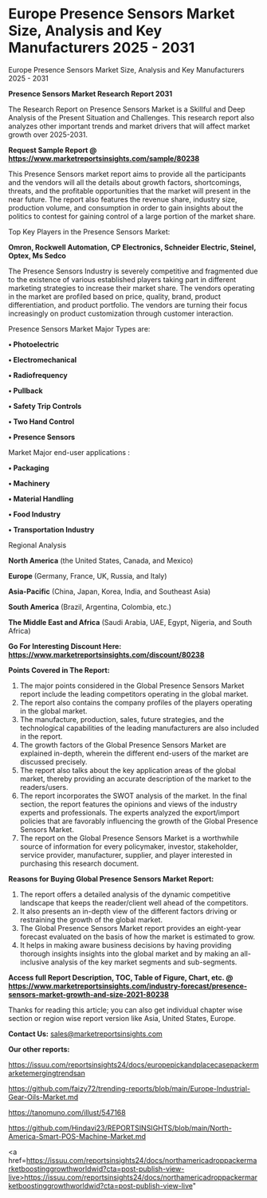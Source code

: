 # Europe Presence Sensors Market Size, Analysis and Key Manufacturers 2025 - 2031
Europe Presence Sensors Market Size, Analysis and Key Manufacturers 2025 - 2031

<strong>Presence Sensors Market Research Report 2031</strong>

The Research Report on Presence Sensors Market is a Skillful and Deep Analysis of the Present Situation and Challenges. This research report also analyzes other important trends and market drivers that will affect market growth over 2025-2031.

<strong>Request Sample Report @ <a href=https://www.marketreportsinsights.com/sample/80238>https://www.marketreportsinsights.com/sample/80238</a></strong>

This Presence Sensors market report aims to provide all the participants and the vendors will all the details about growth factors, shortcomings, threats, and the profitable opportunities that the market will present in the near future. The report also features the revenue share, industry size, production volume, and consumption in order to gain insights about the politics to contest for gaining control of a large portion of the market share.

Top Key Players in the Presence Sensors Market:

<strong>Omron, Rockwell Automation, CP Electronics, Schneider Electric, Steinel, Optex, Ms Sedco</strong>

The Presence Sensors Industry is severely competitive and fragmented due to the existence of various established players taking part in different marketing strategies to increase their market share. The vendors operating in the market are profiled based on price, quality, brand, product differentiation, and product portfolio. The vendors are turning their focus increasingly on product customization through customer interaction.

Presence Sensors Market Major Types are:

<strong>• Photoelectric

• Electromechanical

• Radiofrequency

• Pullback

• Safety Trip Controls

• Two Hand Control

• Presence Sensors</strong>

Market Major end-user applications :

<strong>• Packaging

• Machinery

• Material Handling

• Food Industry

• Transportation Industry</strong>

Regional Analysis

</u><strong><b>North America</b></strong> (the United States, Canada, and Mexico)

<strong><b>Europe </b></strong>(Germany, France, UK, Russia, and Italy)

<strong><b>Asia-Pacific</b></strong> (China, Japan, Korea, India, and Southeast Asia)

<strong><b>South America</b></strong> (Brazil, Argentina, Colombia, etc.)

<strong><b>The Middle East and Africa</b></strong> (Saudi Arabia, UAE, Egypt, Nigeria, and South Africa)

<strong>Go For Interesting Discount Here: <a href=https://www.marketreportsinsights.com/discount/80238>https://www.marketreportsinsights.com/discount/80238</a></strong>

<strong>Points Covered in The Report:</strong>
<ol>
  <li>The major points considered in the Global Presence Sensors Market report include the leading competitors operating in the global market.</li>
  <li>The report also contains the company profiles of the players operating in the global market.</li>
  <li>The manufacture, production, sales, future strategies, and the technological capabilities of the leading manufacturers are also included in the report.</li>
  <li>The growth factors of the Global Presence Sensors Market are explained in-depth, wherein the different end-users of the market are discussed precisely.</li>
  <li>The report also talks about the key application areas of the global market, thereby providing an accurate description of the market to the readers/users.</li>
  <li>The report incorporates the SWOT analysis of the market. In the final section, the report features the opinions and views of the industry experts and professionals. The experts analyzed the export/import policies that are favorably influencing the growth of the Global Presence Sensors Market.</li>
  <li>The report on the Global Presence Sensors Market is a worthwhile source of information for every policymaker, investor, stakeholder, service provider, manufacturer, supplier, and player interested in purchasing this research document.</li>
</ol>
<strong>Reasons for Buying Global Presence Sensors Market Report:</strong>

<ol>
  <li>The report offers a detailed analysis of the dynamic competitive landscape that keeps the reader/client well ahead of the competitors.</li>
  <li>It also presents an in-depth view of the different factors driving or restraining the growth of the global market.</li>
  <li>The Global Presence Sensors Market report provides an eight-year forecast evaluated on the basis of how the market is estimated to grow.</li>
  <li>It helps in making aware business decisions by having providing thorough insights insights into the global market and by making an all-inclusive analysis of the key market segments and sub-segments.</li>
</ol>
<strong>Access full Report Description, TOC, Table of Figure, Chart, etc. @ <a href=https://www.marketreportsinsights.com/industry-forecast/presence-sensors-market-growth-and-size-2021-80238>https://www.marketreportsinsights.com/industry-forecast/presence-sensors-market-growth-and-size-2021-80238</a></strong>


Thanks for reading this article; you can also get individual chapter wise section or region wise report version like Asia, United States, Europe.

<strong>Contact Us:</strong>
sales@marketreportsinsights.com

<strong>Our other reports:</strong>

<a href=https://issuu.com/reportsinsights24/docs/europepickandplacecasepackermarketemergingtrendsan>https://issuu.com/reportsinsights24/docs/europepickandplacecasepackermarketemergingtrendsan</a>

<a href=https://github.com/faizy72/trending-reports/blob/main/Europe-Industrial-Gear-Oils-Market.md>https://github.com/faizy72/trending-reports/blob/main/Europe-Industrial-Gear-Oils-Market.md</a>

<a href=https://tanomuno.com/illust/547168>https://tanomuno.com/illust/547168</a>

<a href=https://github.com/Hindavi23/REPORTSINSIGHTS/blob/main/North-America-Smart-POS-Machine-Market.md>https://github.com/Hindavi23/REPORTSINSIGHTS/blob/main/North-America-Smart-POS-Machine-Market.md</a>

<a href=https://issuu.com/reportsinsights24/docs/northamericadroppackermarketboostinggrowthworldwid?cta=post-publish-view-live>https://issuu.com/reportsinsights24/docs/northamericadroppackermarketboostinggrowthworldwid?cta=post-publish-view-live</a>"
